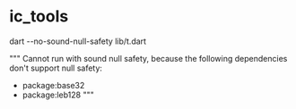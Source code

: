 # ic_tools




dart --no-sound-null-safety lib/t.dart

"""
Cannot run with sound null safety, because the following dependencies
don't support null safety:

 - package:base32
 - package:leb128
"""

